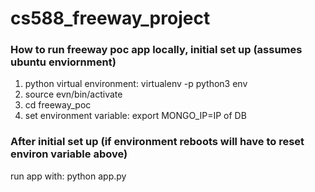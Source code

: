 # cs588_freeway_project

### How to run freeway poc app locally, initial set up (assumes ubuntu enviornment)
1. python virtual environment: virtualenv -p python3 env
2. source evn/bin/activate
3. cd freeway_poc
4. set environment variable: export MONGO_IP=IP of DB

### After initial set up (if environment reboots will have to reset environ variable above)
run app with: python app.py
